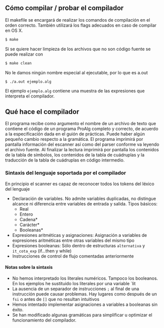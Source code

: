 ## Cómo compilar / probar el compilador
El makefile se encargará de realizar los comandos de compilación en el orden correcto. También utilizará los flags adecuados en caso de compilar en OS X.
```sh
$ make
```
Si se quiere hacer limpieza de los archivos que no son código fuente se puede realizar con
```sh
$ make clean
```

No le damos ningún nombre especial al ejecutable, por lo que es a.out
```sh
$ ./a.out ejemplo.alg
```
El ejemplo `ejemplo.alg` contiene una muestra de las expresiones que interpreta el compilador.

## Qué hace el compilador
El programa recibe como argumento el nombre de un archivo de texto que contiene el código de un programa ProAlg completo y correcto, de acuerdo a la especificación dada en el guión de prácticas. Puede haber algún pequeño cambio respecto a la gramática.
El programa imprimirá por pantalla información del escanner así como del parser conforme va leyendo el archivo fuente. Al finalizar la lectura imprimirá por pantalla los contenidos de la tabla de símbolos, los contenidos de la tabla de cuádruplas y la traducción de la tabla de cuádruplas en código intermedio.

### Sintaxis del lenguaje soportada por el compilador

En principio el scanner es capaz de reconocer todos los tokens del léxico del lenguaje
- Declaración de variables. No admite variables duplicadas, no distingue alcance ni diferencia entre variables de entrada y salida. Tipos básicos:
    - Real
    - Entero
    - Cadena*
    - Carácter*
    - Booleanas*
- Expresiones aritméticas y asignaciones: Asignación a variables de expresiones aritméticas entre otras variables del mismo tipo
- Expresiones booleanas: Sólo dentro de estructuras `alternativa` y `it_cota_exp` (if...then y while)
- Instrucciones de control de flujo comentadas anteriormente

#### Notas sobre la sintaxis

- No hemos interpretado los literales numéricos. Tampoco los booleanos. En los ejemplos he sustituido los literales por una variable `lit
- La ausencia de un separador de instrucciones `;` al final de una instrucción puede causar problemas. Hay lugares como después de un `fsi` o antes de `[]` que no resultan intuitivos
- Hemos intentado implementar asignaciones a variables a booleanas sin éxito.
- Se han modificado algunas gramáticas para simplificar u optimizar el funcionamiento del compilador.
